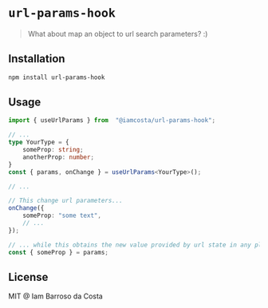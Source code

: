 # `url-params-hook`

> What about map an object to url search parameters? :)

## Installation

```bash
npm install url-params-hook
```

## Usage

```ts
import { useUrlParams } from  "@iamcosta/url-params-hook";

// ...
type YourType = {
    someProp: string;
    anotherProp: number;
}
const { params, onChange } = useUrlParams<YourType>();

// ...

// This change url parameters...
onChange({
    someProp: "some text",
    // ...
});

// ... while this obtains the new value provided by url state in any place
const { someProp } = params;
```

## License

MIT @ Iam Barroso da Costa
